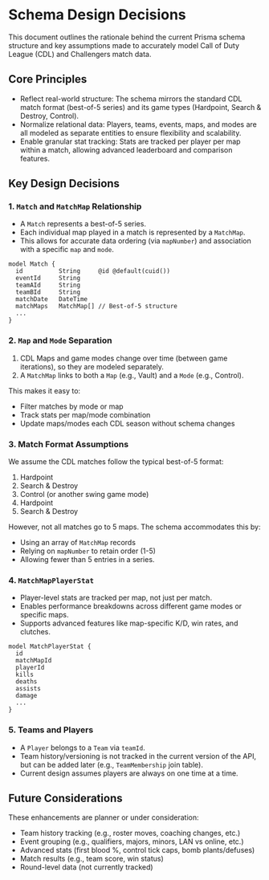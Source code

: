 # Schema Design Decisions

This document outlines the rationale behind the current Prisma schema structure and key assumptions made to accurately
model Call of Duty League (CDL) and Challengers match data.

## Core Principles

- Reflect real-world structure: The schema mirrors the standard CDL match format (best-of-5 series) and its game types
  (Hardpoint, Search & Destroy, Control).
- Normalize relational data: Players, teams, events, maps, and modes are all modeled as separate entities to ensure
  flexibility and scalability.
- Enable granular stat tracking: Stats are tracked per player per map within a match, allowing advanced leaderboard and
  comparison features.

## Key Design Decisions

### 1. **`Match` and `MatchMap` Relationship**

- A `Match` represents a best-of-5 series.
- Each individual map played in a match is represented by a `MatchMap`.
- This allows for accurate data ordering (via `mapNumber`) and association with a specific `map` and `mode`.

```prisma
model Match {
  id          String     @id @default(cuid())
  eventId     String
  teamAId     String
  teamBId     String
  matchDate   DateTime
  matchMaps   MatchMap[] // Best-of-5 structure
  ...
}
```

### 2. **`Map` and `Mode` Separation**

1. CDL Maps and game modes change over time (between game iterations), so they are modeled separately.
2. A `MatchMap` links to both a `Map` (e.g., Vault) and a `Mode` (e.g., Control).

This makes it easy to:

- Filter matches by mode or map
- Track stats per map/mode combination
- Update maps/modes each CDL season without schema changes

### 3. **Match Format Assumptions**

We assume the CDL matches follow the typical best-of-5 format:

1. Hardpoint
2. Search & Destroy
3. Control (or another swing game mode)
4. Hardpoint
5. Search & Destroy

However, not all matches go to 5 maps. The schema accommodates this by:

- Using an array of `MatchMap` records
- Relying on `mapNumber` to retain order (1-5)
- Allowing fewer than 5 entries in a series.

### 4. `MatchMapPlayerStat`

- Player-level stats are tracked per map, not just per match.
- Enables performance breakdowns across different game modes or specific maps.
- Supports advanced features like map-specific K/D, win rates, and clutches.

```prisma
model MatchPlayerStat {
  id
  matchMapId
  playerId
  kills
  deaths
  assists
  damage
  ...
}
```

### 5. Teams and Players

- A `Player` belongs to a `Team` via `teamId`.
- Team history/versioning is not tracked in the current version of the API, but can be added later (e.g.,
  `TeamMembership` join table).
- Current design assumes players are always on one time at a time.

## Future Considerations

These enhancements are planner or under consideration:

- Team history tracking (e.g., roster moves, coaching changes, etc.)
- Event grouping (e.g., qualifiers, majors, minors, LAN vs online, etc.)
- Advanced stats (first blood %, control tick caps, bomb plants/defuses)
- Match results (e.g., team score, win status)
- Round-level data (not currently tracked)
